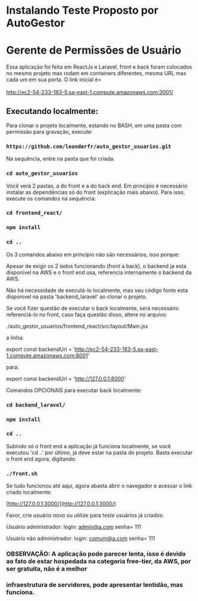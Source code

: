 # Instalando Teste Proposto por AutoGestor
# Gerente de Permissões de Usuário 

Essa aplicação foi feita em ReactJs e Laravel, front e back foram colocados no mesmo projeto mas rodam em containers diferentes, mesma URL mas cada um em sua porta. O link inicial é=<br>  
<a href="http://ec2-54-233-183-5.sa-east-1.compute.amazonaws.com:3001/" target="_blank">
    <span style='font-size:20px'>http://ec2-54-233-183-5.sa-east-1.compute.amazonaws.com:3001/</span>
</a>

## Executando localmente:

Para clonar o projeto localmente, estando no BASH, em uma pasta com permissão para gravação, execute:

### `https://github.com/leanderfr/auto_gestor_usuarios.git`

Na sequência, entre na pasta que foi criada:

### `cd auto_gestor_usuarios`

Você verá 2 pastas, a do front e a do back end. Em princípio é necessário instalar as dependências só do front (explicação mais abaixo). 
Para isso, execute os comandos na sequência:

### `cd frontend_react/`
### `npm install`
### `cd ..`

Os 3 comandos abaixo em princípio não são necessários, isso porque:

Apesar de exigir os 2 lados funcionando (front a back), o backend ja esta disponível na AWS e o front end usa, referencia internamente o backend da AWS.  

Não há necessidade de executá-lo localmente, mas seu código fonte esta disponivel na pasta 'backend_laravel' ao clonar o projeto.

Se você fizer questão de executar o back localmente, será necessário referenciá-lo no front, caso faça questão disso, altere no arquivo:

./auto_gestor_usuarios/frontend_react/src/layout/Main.jsx   

a linha:

export const backendUrl = 'http://ec2-54-233-183-5.sa-east-1.compute.amazonaws.com:8001'

para:

export const backendUrl = 'http://127.0.0.1:8000'

Comandos OPCIONAIS para executar back localmente: 

### `cd backend_laravel/`
### `npm install`
### `cd ..`


Subindo só o front end a aplicação já funciona localmente, se você executou 'cd ..' por último, já deve estar na pasta do projeto. Basta executar o front end agora, digitando:

### `./front.sh`

Se tudo funcionou até aqui, agora abasta abrir o navegador e acessar o link criado localmente:

[http://127.0.0.1:3000/](http://127.0.0.1:3000/)



Favor, crie usuário novo ou utilize para teste usuários já criados:

Usuário administrador:    login:   admin@a.com         senha= 111

Usuário não administrador:    login:   comum@a.com         senha= 111

### OBSERVAÇÂO:  A aplicação pode parecer lenta, isso é devido ao fato de estar hospedada na categoria free-tier, da AWS, por ser gratuita, não é a melhor 
### infraestrutura de servidores, pode apresentar lentidão, mas funciona.
